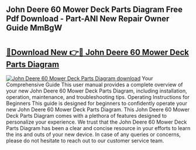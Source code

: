 ## John Deere 60 Mower Deck Parts Diagram Free Pdf Download - Part-ANl New Repair Owner Guide MmBgW

# <h2><a href="http://dfrlfjb.blite.top/?on=John+Deere+60+Mower+Deck+Parts+Diagram">🔗Download New 👉🔴 John Deere 60 Mower Deck Parts Diagram</a></h2>

[![John Deere 60 Mower Deck Parts Diagram download](https://i.imgur.com/lujVjoI.png)](http://dfrlfjb.blite.top/?on=John+Deere+60+Mower+Deck+Parts+Diagram)
Your Comprehensive Guide This user manual provides a complete overview of your new John Deere 60 Mower Deck Parts Diagram, including installation, operation, maintenance, and troubleshooting tips. Operating Instructions for Beginners This guide is designed for beginners to confidently operate your new John Deere 60 Mower Deck Parts Diagram. This John Deere 60 Mower Deck Parts Diagram comes with a plethora of features designed to personalize your experience. We trust that the John Deere 60 Mower Deck Parts Diagram has been a clear and concise resource in your efforts to learn the ins and outs of your new device. In case of any queries or concerns, please do not hesitate to reach out to our customer service team.
